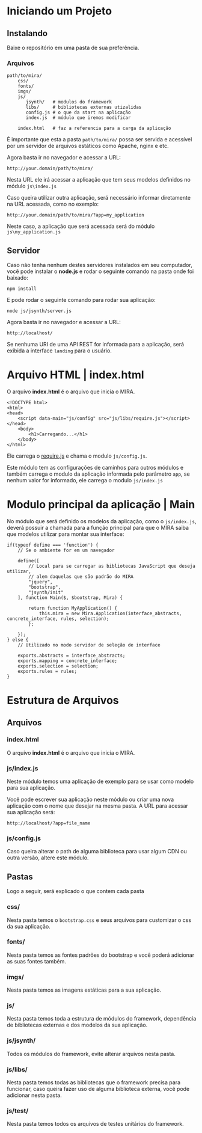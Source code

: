 # Iniciando um Projeto

## Instalando

Baixe o repositório em uma pasta de sua preferência.

### Arquivos

    path/to/mira/
        css/
        fonts/
        imgs/
        js/
           jsynth/   # modulos do framework
           libs/     # bibliotecas externas utizalidas
           config.js # o que da start na aplicação
           index.js  # módulo que iremos modificar

        index.html   # faz a referencia para a carga da aplicação

É importante que esta a pasta `path/to/mira/` possa ser servida e acessível por um servidor de arquivos estáticos como Apache, nginx e etc.

Agora basta ir no navegador e acessar a URL:

    http://your.domain/path/to/mira/

Nesta URL ele irá acessar a aplicação que tem seus modelos definidos no módulo `js\index.js`

Caso queira utilizar outra aplicação, será necessário informar diretamente na URL acessada, como no exemplo:

    http://your.domain/path/to/mira/?app=my_application

Neste caso, a aplicação que será acessada será do módulo `js\my_application.js`

## Servidor

Caso não tenha nenhum destes servidores instalados em seu computador, você pode instalar o **node.js** e rodar o seguinte
comando na pasta onde foi baixado:

    npm install
    
E pode rodar o seguinte comando para rodar sua aplicação:

    node js/jsynth/server.js 
    
Agora basta ir no navegador e acessar a URL:

    http://localhost/

Se nenhuma URI de uma API REST for informada para a aplicação, será exibida a interface `landing` para o usuário.

# Arquivo HTML | index.html

O arquivo **index.html** é o arquivo que inicia o MIRA.

    <!DOCTYPE html>
    <html>
    <head>
        <script data-main="js/config" src="js/libs/require.js"></script>
    </head>
        <body>
            <h1>Carregando...</h1>
        </body>
    </html>

Ele carrega o [require.js](http://requirejs.org) e chama o modulo `js/config.js`.

Este módulo tem as configurações de caminhos para outros módulos e também carrega o modulo da aplicação informada pelo
parâmetro `app`, se nenhum valor for informado, ele carrega o modulo `js/index.js`

# Modulo principal da aplicação | Main

No módulo que será definido os modelos da aplicação, como o `js/index.js`, deverá possuir a chamada para a função principal
para que o MIRA saiba que modelos utilizar para montar sua interface:

    if(typeof define === 'function') {
        // Se o ambiente for em um navegador

        define([
            // Local para se carregar as bibliotecas JavaScript que deseja utilizar,
            // alem daquelas que são padrão do MIRA
            "jquery",
            "bootstrap",
            "jsynth/init"
        ], function Main($, $bootstrap, Mira) {

            return function MyApplication() {
                this.mira = new Mira.Application(interface_abstracts, concrete_interface, rules, selection);
            };

        });
    } else {
        // Utilizado no modo servidor de seleção de interface

        exports.abstracts = interface_abstracts;
        exports.mapping = concrete_interface;
        exports.selection = selection;
        exports.rules = rules;
    }

# Estrutura de Arquivos

## Arquivos

### index.html

O arquivo **index.html** é o arquivo que inicia o MIRA.

### js/index.js

Neste módulo temos uma aplicação de exemplo para se usar como modelo para sua aplicação.

Você pode escrever sua aplicação neste módulo ou criar uma nova aplicação com o nome que desejar na mesma pasta.
A URL para acessar sua aplicação será:

    http://localhost/?app=file_name

### js/config.js
           
Caso queira alterar o path de alguma biblioteca para usar algum CDN ou outra versão, altere este módulo.

## Pastas

Logo a seguir, será explicado o que contem cada pasta

### css/

Nesta pasta temos o `bootstrap.css` e seus arquivos para customizar o css da sua aplicação.

### fonts/

Nesta pasta temos as fontes padrões do bootstrap e você poderá adicionar as suas fontes também.

### imgs/

Nesta pasta temos as imagens estáticas para a sua aplicação.

### js/

Nesta pasta temos toda a estrutura de módulos do framework, dependência de bibliotecas externas e dos modelos da sua aplicação.

### js/jsynth/

Todos os módulos do framework, evite alterar arquivos nesta pasta.

### js/libs/

Nesta pasta temos todas as bibliotecas que o framework precisa para funcionar, caso queira fazer uso de alguma biblioteca externa, você pode adicionar nesta pasta.

### js/test/

Nesta pasta temos todos os arquivos de testes unitários do framework.